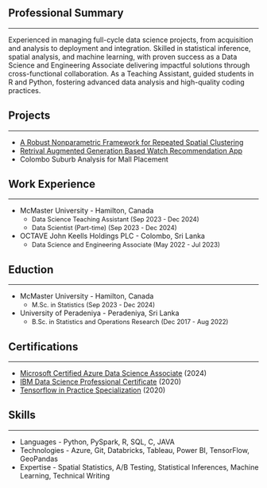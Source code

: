 ## Professional Summary
---------
Experienced in managing full-cycle data science projects, from acquisition and analysis to deployment and integration. Skilled in statistical inference, spatial analysis, and machine learning, with proven success as a Data Science and Engineering Associate delivering impactful solutions through cross-functional collaboration. As a Teaching Assistant, guided students in R and Python, fostering advanced data analysis and high-quality coding practices.


## Projects
---------
* [A Robust Nonparametric Framework for Repeated Spatial Clustering](https://rajithasenanayake.github.io/repeated-spatial-clustering/)
* [Retrival Augmented Generation Based Watch Recommendation App](https://getyouralpinist.streamlit.app/)
* Colombo Suburb Analysis for Mall Placement


## Work Experience
---------
* McMaster University - Hamilton, Canada
  - <span style="font-size:0.9em;">Data Science Teaching Assistant (Sep 2023 - Dec 2024)</span>
  - <span style="font-size:0.9em;">Data Scientist (Part-time) (Sep 2023 - Dec 2024)</span>
* OCTAVE John Keells Holdings PLC - Colombo, Sri Lanka
  - <span style="font-size:0.9em;">Data Science and Engineering Associate (May 2022 - Jul 2023)</span>
 
    
## Eduction
---------
* McMaster University - Hamilton, Canada
  - <span style="font-size:0.9em;">M.Sc. in Statistics (Sep 2023 - Dec 2024)</span>
* University of Peradeniya -  Peradeniya, Sri Lanka
  - <span style="font-size:0.9em;">B.Sc. in Statistics and Operations Research (Dec 2017 - Aug 2022)</span>
  

## Certifications
---------
* [Microsoft Certified Azure Data Science Associate](https://learn.microsoft.com/en-us/users/rajithasenanayake-0235/credentials/b254762fee0e13e?ref=https%3A%2F%2Fwww.linkedin.com%2F) (2024)
* [IBM Data Science Professional Certificate](https://www.credly.com/badges/6225cabf-ed85-40d3-9977-563cd4e36cf8) (2020)
* [Tensorflow in Practice Specialization](https://www.coursera.org/account/accomplishments/specialization/certificate/BG3DGR3QD5SY) (2020)

## Skills
---------
* Languages - Python, PySpark, R, SQL, C, JAVA
* Technologies - Azure, Git, Databricks, Tableau, Power BI, TensorFlow, GeoPandas
* Expertise - Spatial Statistics, A/B Testing, Statistical Inferences, Machine Learning, Technical Writing
